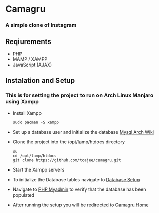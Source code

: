 # Camagru
### A simple clone of Instagram

## Reqiurements

- PHP
- MAMP / XAMPP
- JavaScript (AJAX)

## Instalation and Setup
### This is for setting the project to run on Arch Linux Manjaro using Xampp
- Install Xampp
    ```
    sudo pacman -S xampp
    ```
- Set up a database user and initialize the database
    [Mysql Arch Wiki](https://wiki.archlinux.org/index.php/PHP#MySQL/MariaDB)

- Clone the project into the /opt/lamp/htdocs directory
    ```
    su
    cd /opt/lamp/htdocs
    git clone https://github.com/tcajee/camagru.git
    ```
- Start the Xampp servers

- To initialize the Database tables navigate to [Database Setup](https://localhost/camagru/config/setup.php)

- Navigate to [PHP Myadmin](https://localhost/phpmyadmin/) to verify that the database has been populated

- After running the setup you will be redirected to [Camagru Home](https://localhost/camagru/)